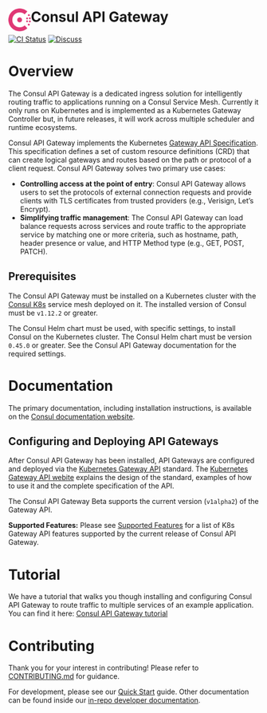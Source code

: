 <h1>
  <img src="./assets/logo.svg" align="left" height="46px" alt="Consul logo"/>
  <span>Consul API Gateway</span>
</h1>

[![CI Status](https://github.com/hashicorp/consul-api-gateway/actions/workflows/ci.yml/badge.svg?branch=main)](https://github.com/hashicorp/consul-api-gateway/actions/workflows/ci.yml?query=branch%3Amain) [![Discuss](https://img.shields.io/badge/discuss-consul--api--gateway-dc477d?logo=consul)](https://discuss.hashicorp.com/c/consul)

# Overview

The Consul API Gateway is a dedicated ingress solution for intelligently routing traffic to applications
running on a Consul Service Mesh. Currently it only runs on Kubernetes and is implemented as a
Kubernetes Gateway Controller but, in future releases, it will work across multiple scheduler and
runtime ecosystems.

Consul API Gateway implements the Kubernetes [Gateway API Specification](https://gateway-api.sigs.k8s.io/). This specification defines a set of custom resource definitions (CRD) that can create logical gateways and routes based on the path or protocol of a client request. Consul API Gateway solves two primary use cases:

- **Controlling access at the point of entry**: Consul API Gateway allows users to set the protocols of external connection requests and provide clients with TLS certificates from trusted providers (e.g., Verisign, Let’s Encrypt).
- **Simplifying traffic management**: The Consul API Gateway can load balance requests across services and route traffic to the appropriate service by matching one or more criteria, such as hostname, path, header presence or value, and HTTP Method type (e.g., GET, POST, PATCH).

## Prerequisites  

The Consul API Gateway must be installed on a Kubernetes cluster with the [Consul K8s](https://github.com/hashicorp/consul-k8s) service
mesh deployed on it. The installed version of Consul must be `v1.12.2` or greater.

The Consul Helm chart must be used, with specific settings, to install Consul on the Kubernetes
cluster. The Consul Helm chart must be version `0.45.0` or greater.  See the Consul API Gateway documentation for the required settings.

# Documentation

The primary documentation, including installation instructions, is available on the [Consul documentation website](https://www.consul.io/docs/api-gateway).

## Configuring and Deploying API Gateways

After Consul API Gateway has been installed, API Gateways are configured and deployed via the [Kubernetes Gateway API](https://github.com/kubernetes-sigs/gateway-api) standard. The [Kubernetes Gateway API webite](https://gateway-api.sigs.k8s.io/) explains the design of the standard, examples of how to
use it and the complete specification of the API.

The Consul API Gateway Beta supports the current version (`v1alpha2`) of the Gateway API.

**Supported Features:** Please see [Supported Features](./dev/docs/supported-features.md) for a list of K8s Gateway API features
supported by the current release of Consul API Gateway.

# Tutorial

We have a tutorial that walks you though installing and configuring Consul API Gateway to route traffic to multiple services of an example application. You can find it here: [Consul API Gateway tutorial](https://learn.hashicorp.com/tutorials/consul/kubernetes-api-gateway)

# Contributing

Thank you for your interest in contributing! Please refer to [CONTRIBUTING.md](https://github.com/hashicorp/consul-api-gateway/blob/main/.github/CONTRIBUTING.md#contributing) for guidance.

For development, please see our [Quick Start](./dev/docs/getting-started.md) guide. Other documentation can be found inside our [in-repo developer documentation](./dev/docs).
